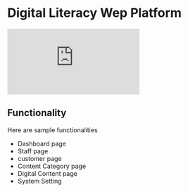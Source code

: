 # Digital Literacy Wep Platform
![alt text](http://purposefultechnology.weebly.com/creating-digital-citizens---what-is-digital-literacy.html)

## Functionality
Here are sample functionalities
- Dashboard page
- Staff page
- customer page
- Content Category page
- Digital Content page
- System Setting
